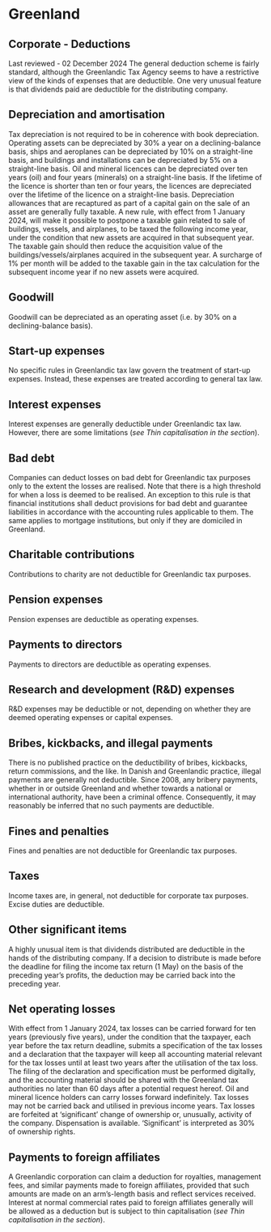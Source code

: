 # Greenland
## Corporate - Deductions
Last reviewed - 02 December 2024
The general deduction scheme is fairly standard, although the Greenlandic Tax Agency seems to have a restrictive view of the kinds of expenses that are deductible. One very unusual feature is that dividends paid are deductible for the distributing company.
## Depreciation and amortisation
Tax depreciation is not required to be in coherence with book depreciation.
Operating assets can be depreciated by 30% a year on a declining-balance basis, ships and aeroplanes can be depreciated by 10% on a straight-line basis, and buildings and installations can be depreciated by 5% on a straight-line basis. Oil and mineral licences can be depreciated over ten years (oil) and four years (minerals) on a straight-line basis. If the lifetime of the licence is shorter than ten or four years, the licences are depreciated over the lifetime of the licence on a straight-line basis.
Depreciation allowances that are recaptured as part of a capital gain on the sale of an asset are generally fully taxable.
A new rule, with effect from 1 January 2024, will make it possible to postpone a taxable gain related to sale of buildings, vessels, and airplanes, to be taxed the following income year, under the condition that new assets are acquired in that subsequent year. The taxable gain should then reduce the acquisition value of the buildings/vessels/airplanes acquired in the subsequent year. A surcharge of 1% per month will be added to the taxable gain in the tax calculation for the subsequent income year if no new assets were acquired.
## Goodwill
Goodwill can be depreciated as an operating asset (i.e. by 30% on a declining-balance basis).
## Start-up expenses
No specific rules in Greenlandic tax law govern the treatment of start-up expenses. Instead, these expenses are treated according to general tax law.
## Interest expenses
Interest expenses are generally deductible under Greenlandic tax law. However, there are some limitations (_see Thin capitalisation in the section_).
## Bad debt
Companies can deduct losses on bad debt for Greenlandic tax purposes only to the extent the losses are realised. Note that there is a high threshold for when a loss is deemed to be realised.
An exception to this rule is that financial institutions shall deduct provisions for bad debt and guarantee liabilities in accordance with the accounting rules applicable to them. The same applies to mortgage institutions, but only if they are domiciled in Greenland.
## Charitable contributions
Contributions to charity are not deductible for Greenlandic tax purposes.
## Pension expenses
Pension expenses are deductible as operating expenses.
## Payments to directors
Payments to directors are deductible as operating expenses.
## Research and development (R&D) expenses
R&D expenses may be deductible or not, depending on whether they are deemed operating expenses or capital expenses.
## Bribes, kickbacks, and illegal payments
There is no published practice on the deductibility of bribes, kickbacks, return commissions, and the like. In Danish and Greenlandic practice, illegal payments are generally not deductible. Since 2008, any bribery payments, whether in or outside Greenland and whether towards a national or international authority, have been a criminal offence. Consequently, it may reasonably be inferred that no such payments are deductible.
## Fines and penalties
Fines and penalties are not deductible for Greenlandic tax purposes.
## Taxes
Income taxes are, in general, not deductible for corporate tax purposes. Excise duties are deductible.
## Other significant items
A highly unusual item is that dividends distributed are deductible in the hands of the distributing company. If a decision to distribute is made before the deadline for filing the income tax return (1 May) on the basis of the preceding year’s profits, the deduction may be carried back into the preceding year.
## Net operating losses
With effect from 1 January 2024, tax losses can be carried forward for ten years (previously five years), under the condition that the taxpayer, each year before the tax return deadline, submits a specification of the tax losses and a declaration that the taxpayer will keep all accounting material relevant for the tax losses until at least two years after the utilisation of the tax loss. The filing of the declaration and specification must be performed digitally, and the accounting material should be shared with the Greenland tax authorities no later than 60 days after a potential request hereof.
Oil and mineral licence holders can carry losses forward indefinitely.
Tax losses may not be carried back and utilised in previous income years.
Tax losses are forfeited at ‘significant’ change of ownership or, unusually, activity of the company. Dispensation is available. ‘Significant’ is interpreted as 30% of ownership rights.
## Payments to foreign affiliates
A Greenlandic corporation can claim a deduction for royalties, management fees, and similar payments made to foreign affiliates, provided that such amounts are made on an arm’s-length basis and reflect services received. Interest at normal commercial rates paid to foreign affiliates generally will be allowed as a deduction but is subject to thin capitalisation (_see Thin capitalisation in the section_).
